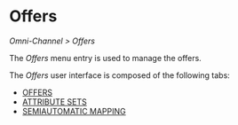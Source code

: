 # Offers  

*Omni-Channel > Offers*

The *Offers* menu entry is used to manage the offers.

The *Offers* user interface is composed of the following tabs:
- [OFFERS](./02a_Offers.md)
- [ATTRIBUTE SETS](./02b_RecycleBin.md)
- [SEMIAUTOMATIC MAPPING](./02c_SemiautomaticMapping.md)
